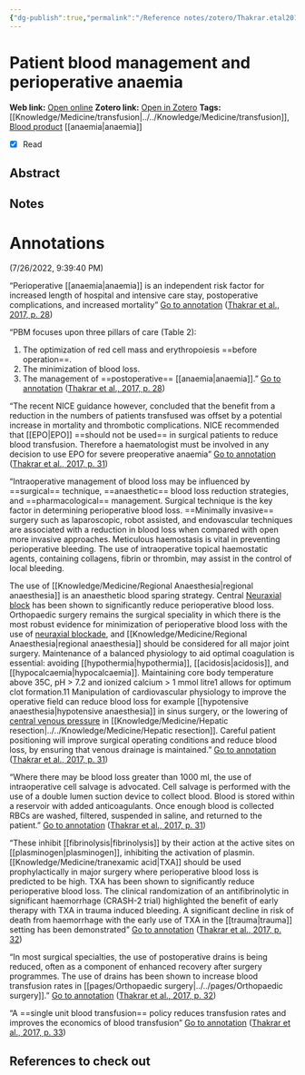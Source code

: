 ```yaml
---
{"dg-publish":true,"permalink":"/Reference notes/zotero/Thakrar.etal2017/","title":"Patient blood management and perioperative anaemia"}
---
```



# Patient blood management and perioperative anaemia
**Web link:** [Open online](https://www.bjaed.org/article/S2058-5349(17)30011-2/fulltext#relatedArticles)
**Zotero link:** [Open in Zotero](zotero://select/items/@Thakrar.etal2017)
**Tags:** [[Knowledge/Medicine/transfusion\|../../Knowledge/Medicine/transfusion]], [Blood product](../../Knowledge/Medicine/transfusion.md) [[anaemia\|anaemia]]
- [x] Read

## Abstract



## Notes
# Annotations  
(7/26/2022, 9:39:40 PM)

“Perioperative [[anaemia\|anaemia]] is an independent risk factor for increased length of hospital and intensive care stay, postoperative complications, and increased mortality” [Go to annotation](zotero://open-pdf/library/items/TSX4E2H9?page=28&annotation=CWKU8VYN) ([Thakrar et al., 2017, p. 28](zotero://select/library/items/DXHK2PDX))

“PBM focuses upon three pillars of care (Table 2): 
1. The optimization of red cell mass and erythropoiesis ==before operation==. 
2. The minimization of blood loss. 
3. The management of ==postoperative== [[anaemia\|anaemia]].” [Go to annotation](zotero://open-pdf/library/items/TSX4E2H9?page=28&annotation=C6MDQGYB) ([Thakrar et al., 2017, p. 28](zotero://select/library/items/DXHK2PDX))

“The recent NICE guidance however, concluded that the benefit from a reduction in the numbers of patients transfused was offset by a potential increase in mortality and thrombotic complications. NICE recommended that [[EPO\|EPO]] ==should not be used== in surgical patients to reduce blood transfusion. Therefore a haematologist must be involved in any decision to use EPO for severe preoperative anaemia” [Go to annotation](zotero://open-pdf/library/items/TSX4E2H9?page=31&annotation=I2KIJQT5) ([Thakrar et al., 2017, p. 31](zotero://select/library/items/DXHK2PDX))

“Intraoperative management of blood loss may be influenced by ==surgical== technique, ==anaesthetic== blood loss reduction strategies, and ==pharmacological== management. Surgical technique is the key factor in determining perioperative blood loss. ==Minimally invasive== surgery such as laparoscopic, robot assisted, and endovascular techniques are associated with a reduction in blood loss when compared with open more invasive approaches. Meticulous haemostasis is vital in preventing perioperative bleeding. The use of intraoperative topical haemostatic agents, containing collagens, fibrin or thrombin, may assist in the control of local bleeding.

The use of [[Knowledge/Medicine/Regional Anaesthesia\|regional anaesthesia]] is an anaesthetic blood sparing strategy. Central [Neuraxial block](../../Knowledge/Medicine/Neuraxial%20block.md) has been shown to significantly reduce perioperative blood loss. Orthopaedic surgery remains the surgical speciality in which there is the most robust evidence for minimization of perioperative blood loss with the use of [neuraxial blockade](../../Knowledge/Medicine/Neuraxial%20block.md), and [[Knowledge/Medicine/Regional Anaesthesia\|regional anaesthesia]] should be considered for all major joint surgery. Maintenance of a balanced physiology to aid optimal coagulation is essential: avoiding [[hypothermia\|hypothermia]], [[acidosis\|acidosis]], and [[hypocalcaemia\|hypocalcaemia]]. Maintaining core body temperature above 35C, pH > 7.2 and ionized calcium > 1 mmol litre1 allows for optimum clot formation.11 Manipulation of cardiovascular physiology to improve the operative field can reduce blood loss for example [[hypotensive anaesthesia\|hypotensive anaesthesia]] in sinus surgery, or the lowering of [central venous pressure](../../Knowledge/Medicine/Central%20venous%20pressure.md) in [[Knowledge/Medicine/Hepatic resection\|../../Knowledge/Medicine/Hepatic resection]]. Careful patient positioning will improve surgical operating conditions and reduce blood loss, by ensuring that venous drainage is maintained.” [Go to annotation](zotero://open-pdf/library/items/TSX4E2H9?page=31&annotation=CD7QV5V7) ([Thakrar et al., 2017, p. 31](zotero://select/library/items/DXHK2PDX))

“Where there may be blood loss greater than 1000 ml, the use of intraoperative cell salvage is advocated. Cell salvage is performed with the use of a double lumen suction device to collect blood. Blood is stored within a reservoir with added anticoagulants. Once enough blood is collected RBCs are washed, filtered, suspended in saline, and returned to the patient.” [Go to annotation](zotero://open-pdf/library/items/TSX4E2H9?page=31&annotation=32JW8V7K) ([Thakrar et al., 2017, p. 31](zotero://select/library/items/DXHK2PDX))

“These inhibit [[fibrinolysis\|fibrinolysis]] by their action at the active sites on [[plasminogen\|plasminogen]], inhibiting the activation of plasmin. [[Knowledge/Medicine/tranexamic acid\|TXA]] should be used prophylactically in major surgery where perioperative blood loss is predicted to be high. TXA has been shown to significantly reduce perioperative blood loss. The clinical randomization of an antifibrinolytic in significant haemorrhage (CRASH-2 trial) highlighted the benefit of early therapy with TXA in trauma induced bleeding. A significant decline in risk of death from haemorrhage with the early use of TXA in the [[trauma\|trauma]] setting has been demonstrated” [Go to annotation](zotero://open-pdf/library/items/TSX4E2H9?page=32&annotation=W68KSKRD) ([Thakrar et al., 2017, p. 32](zotero://select/library/items/DXHK2PDX))

“In most surgical specialties, the use of postoperative drains is being reduced, often as a component of enhanced recovery after surgery programmes. The use of drains has been shown to increase blood transfusion rates in [[pages/Orthopaedic surgery\|../../pages/Orthopaedic surgery]].” [Go to annotation](zotero://open-pdf/library/items/TSX4E2H9?page=32&annotation=V5ILEZP3) ([Thakrar et al., 2017, p. 32](zotero://select/library/items/DXHK2PDX))

“A ==single unit blood transfusion== policy reduces transfusion rates and improves the economics of blood transfusion” [Go to annotation](zotero://open-pdf/library/items/TSX4E2H9?page=33&annotation=Y4L633R2) ([Thakrar et al., 2017, p. 33](zotero://select/library/items/DXHK2PDX))

## References to check out